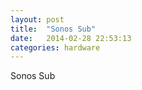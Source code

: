 ```yaml
---
layout: post
title:  "Sonos Sub"
date:   2014-02-28 22:53:13
categories: hardware
---
```


Sonos Sub
